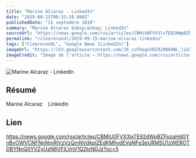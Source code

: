 ```yaml
---
title: "Marine Alcaraz - LinkedIn"
date: "2019-09-15T00:33:28.000Z"
publishedDate: "15 septembre 2019"
summary: "Marine Alcaraz &nbsp;&nbsp; LinkedIn"
sourceUrl: "https://news.google.com/rss/articles/CBMiU0FVX3lxTE92dWpBZFpzaHdGYnBvOWVCNFNnNmRjVzVzQmNVdkplZEdKMllydEVqNFg3eURMSU1zWEROTDBYNnQ0YVZyUzN6VFlLVnV1Q2txN0Jz?oc=5"
permalink: "/clearecondl/2019-09-15-marine-alcaraz-linkedin"
tags: ["CleareconDL", "Google News (LinkedIn)"]
imageUrl: "https://lh3.googleusercontent.com/J6_coFbogxhRI9iM864NL_liGXvsQp2AupsKei7z0cNNfDvGUmWUy20nuUhkREQyrpY4bEeIBuc=s0-w300"
imageCredit: "Image de l’article — https://news.google.com/rss/articles/CBMiU0FVX3lxTE92dWpBZFpzaHdGYnBvOWVCNFNnNmRjVzVzQmNVdkplZEdKMllydEVqNFg3eURMSU1zWEROTDBYNnQ0YVZyUzN6VFlLVnV1Q2txN0Jz?oc=5"
---
```


![Marine Alcaraz - LinkedIn](https://lh3.googleusercontent.com/J6_coFbogxhRI9iM864NL_liGXvsQp2AupsKei7z0cNNfDvGUmWUy20nuUhkREQyrpY4bEeIBuc=s0-w300)

## Résumé

Marine Alcaraz &nbsp;&nbsp; LinkedIn

## Lien

https://news.google.com/rss/articles/CBMiU0FVX3lxTE92dWpBZFpzaHdGYnBvOWVCNFNnNmRjVzVzQmNVdkplZEdKMllydEVqNFg3eURMSU1zWEROTDBYNnQ0YVZyUzN6VFlLVnV1Q2txN0Jz?oc=5
